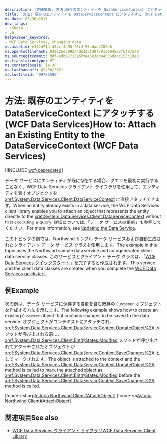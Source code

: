 ```yaml
---
description: '詳細情報: 方法:既存のエンティティを DataServiceContext にアタッチする (WCF Data Services)'
title: '方法: 既存のエンティティを DataServiceContext にアタッチする (WCF Data Services)'
ms.date: 03/30/2017
dev_langs:
- csharp
- vb
helpviewer_keywords:
- WCF Data Services, changing data
ms.assetid: e3f2d71d-434c-4e98-91c3-95adae4702b6
ms.openlocfilehash: 039225ec992a4ddd23fd9f7013e04562f6fe72a9
ms.sourcegitcommit: ddf7edb67715a5b9a45e3dd44536dabc153c1de0
ms.translationtype: HT
ms.contentlocale: ja-JP
ms.lasthandoff: 02/06/2021
ms.locfileid: "99766596"
---
```

# <a name="how-to-attach-an-existing-entity-to-the-dataservicecontext-wcf-data-services"></a><span data-ttu-id="01bd1-103">方法: 既存のエンティティを DataServiceContext にアタッチする (WCF Data Services)</span><span class="sxs-lookup"><span data-stu-id="01bd1-103">How to: Attach an Existing Entity to the DataServiceContext (WCF Data Services)</span></span>

[!INCLUDE [wcf-deprecated](~/includes/wcf-deprecated.md)]

<span data-ttu-id="01bd1-104">データ サービスにエンティティが既に存在する場合、クエリを最初に実行することなく、WCF Data Services クライアント ライブラリを使用して、エンティティを表すオブジェクトを <xref:System.Data.Services.Client.DataServiceContext> に直接アタッチできます。</span><span class="sxs-lookup"><span data-stu-id="01bd1-104">When an entity already exists in a data service, the WCF Data Services client library enables you to attach an object that represents the entity directly to the <xref:System.Data.Services.Client.DataServiceContext> without first executing a query.</span></span> <span data-ttu-id="01bd1-105">詳細については、「[データ サービスの更新](updating-the-data-service-wcf-data-services.md)」を参照してください。</span><span class="sxs-lookup"><span data-stu-id="01bd1-105">For more information, see [Updating the Data Service](updating-the-data-service-wcf-data-services.md).</span></span>  
  
 <span data-ttu-id="01bd1-106">このトピックの例では、Northwind サンプル データ サービスおよび自動生成されたクライアント データ サービス クラスを使用します。</span><span class="sxs-lookup"><span data-stu-id="01bd1-106">The example in this topic uses the Northwind sample data service and autogenerated client data service classes.</span></span> <span data-ttu-id="01bd1-107">このサービスとクライアント データ クラスは、「[WCF Data Services クイックスタート](quickstart-wcf-data-services.md)」を完了すると作成されます。</span><span class="sxs-lookup"><span data-stu-id="01bd1-107">This service and the client data classes are created when you complete the [WCF Data Services quickstart](quickstart-wcf-data-services.md).</span></span>  
  
## <a name="example"></a><span data-ttu-id="01bd1-108">例</span><span class="sxs-lookup"><span data-stu-id="01bd1-108">Example</span></span>  

 <span data-ttu-id="01bd1-109">次の例は、データ サービスに保存する変更を含む既存の `Customer` オブジェクトを作成する方法を示します。</span><span class="sxs-lookup"><span data-stu-id="01bd1-109">The following example shows how to create an existing `Customer` object that contains changes to be saved to the data service.</span></span> <span data-ttu-id="01bd1-110">オブジェクトがコンテキストにアタッチされ、<xref:System.Data.Services.Client.DataServiceContext.UpdateObject%2A> メソッドが呼び出される前に、<xref:System.Data.Services.Client.EntityStates.Modified> メソッドが呼び出されてアタッチされたオブジェクトが <xref:System.Data.Services.Client.DataServiceContext.SaveChanges%2A> としてマークされます。</span><span class="sxs-lookup"><span data-stu-id="01bd1-110">The object is attached to the context and the <xref:System.Data.Services.Client.DataServiceContext.UpdateObject%2A> method is called to mark the attached object as <xref:System.Data.Services.Client.EntityStates.Modified> before the <xref:System.Data.Services.Client.DataServiceContext.SaveChanges%2A> method is called.</span></span>  
  
 [!code-csharp[Astoria Northwind Client#AttachObject](../../../../samples/snippets/csharp/VS_Snippets_Misc/astoria_northwind_client/cs/source.cs#attachobject)]
 [!code-vb[Astoria Northwind Client#AttachObject](../../../../samples/snippets/visualbasic/VS_Snippets_Misc/astoria_northwind_client/vb/source.vb#attachobject)]  
  
## <a name="see-also"></a><span data-ttu-id="01bd1-111">関連項目</span><span class="sxs-lookup"><span data-stu-id="01bd1-111">See also</span></span>

- [<span data-ttu-id="01bd1-112">WCF Data Services クライアント ライブラリ</span><span class="sxs-lookup"><span data-stu-id="01bd1-112">WCF Data Services Client Library</span></span>](wcf-data-services-client-library.md)
